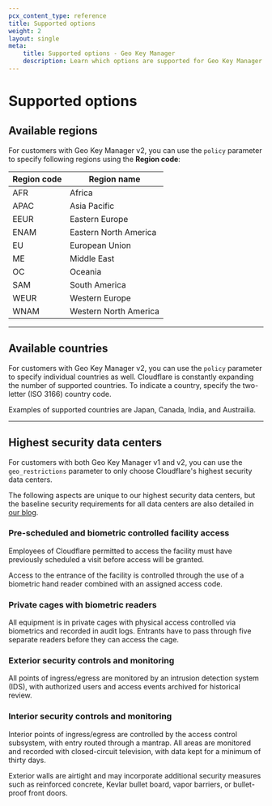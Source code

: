 ```yaml
---
pcx_content_type: reference
title: Supported options
weight: 2
layout: single
meta:
    title: Supported options - Geo Key Manager
    description: Learn which options are supported for Geo Key Manager.
---
```


# Supported options

## Available regions

For customers with Geo Key Manager v2, you can use the `policy` parameter to specify following regions using the **Region code**:

| Region code | Region name |
| --- | --- |
| AFR | Africa |
| APAC | Asia Pacific |
| EEUR | Eastern Europe |
| ENAM | Eastern North America |
| EU | European Union |
| ME | Middle East |
| OC | Oceania |
| SAM | South America |
| WEUR | Western Europe |
| WNAM | Western North America |

---

## Available countries

For customers with Geo Key Manager v2, you can use the `policy` parameter to specify individual countries as well. Cloudflare is constantly expanding the number of supported countries. To indicate a country, specify the two-letter (ISO 3166) country code.

Examples of supported countries are Japan, Canada, India, and Austrailia.

---

## Highest security data centers

For customers with both Geo Key Manager v1 and v2, you can use the `geo_restrictions` parameter to only choose Cloudflare's highest security data centers.

The following aspects are unique to our highest security data centers, but the baseline security requirements for all data centers are also detailed in [our blog](https://blog.cloudflare.com/introducing-cloudflare-geo-key-manager/).

### Pre-scheduled and biometric controlled facility access

Employees of Cloudflare permitted to access the facility must have previously scheduled a visit before access will be granted.

Access to the entrance of the facility is controlled through the use of a biometric hand reader combined with an assigned access code.

### Private cages with biometric readers

All equipment is in private cages with physical access controlled via biometrics and recorded in audit logs.
Entrants have to pass through five separate readers before they can access the cage.

### Exterior security controls and monitoring

All points of ingress/egress are monitored by an intrusion detection system (IDS), with authorized users and access events archived for historical review.

### Interior security controls and monitoring

Interior points of ingress/egress are controlled by the access control subsystem, with entry routed through a mantrap. All areas are monitored and recorded with closed-circuit television, with data kept for a minimum of thirty days.

Exterior walls are airtight and may incorporate additional security measures such as reinforced concrete, Kevlar bullet board, vapor barriers, or bullet-proof front doors.